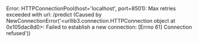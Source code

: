 Error: HTTPConnectionPool(host='localhost', port=8501): Max retries exceeded with url: /predict (Caused by NewConnectionError('<urllib3.connection.HTTPConnection object at 0x105dac8d0>: Failed to establish a new connection: [Errno 61] Connection refused'))
